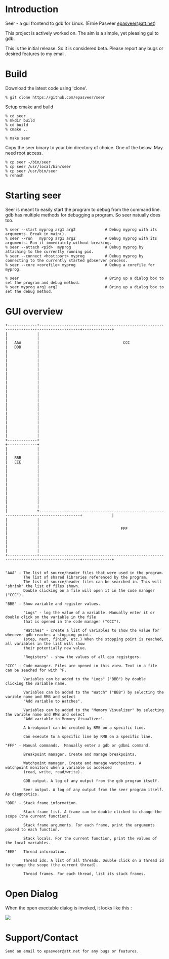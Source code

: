 
Introduction
============

Seer - a gui frontend to gdb for Linux.   (Ernie Pasveer  epasveer@att.net)

This project is actively worked on. The aim is a simple, yet pleasing gui to gdb.

This is the initial release. So it is considered beta. Please report any bugs or
desired features to my email.


Build
=====

Download the latest code using 'clone'.

    % git clone https://github.com/epasveer/seer

Setup cmake and build

    % cd seer
    % mkdir build
    % cd build
    % cmake ..

    % make seer

Copy the seer binary to your bin directory of choice. One of the below. May need
root access.

    % cp seer ~/bin/seer
    % cp seer /usr/local/bin/seer
    % cp seer /usr/bin/seer
    % rehash


Starting seer
=============

Seer is meant to easily start the program to debug from the command line. gdb has multiple
methods for debugging a program. So seer natually does too.

    % seer --start myprog arg1 arg2             # Debug myprog with its arguments. Break in main().
    % seer --run   myprog arg1 arg2             # Debug myprog with its arguments. Run it immediately without breaking.
    % seer --attach <pid>  myprog               # Debug myprog by attaching to the currently running pid.
    % seer --connect <host:port> myprog         # Debug myprog by connecting to the currently started gdbserver process.
    % seer --core <corefile> myprog             # Debug a corefile for myprog.

    % seer                                      # Bring up a dialog box to set the program and debug method.
    % seer myprog arg1 arg2                     # Bring up a dialog box to set the debug method.




GUI overview
============

    +-------------+----------------------------------------------------------------------------------------+-------------+
    |             |                                                                                        |             |
    |   AAA       |                                     CCC                                                |   DDD       |
    |             |                                                                                        |             |
    |             |                                                                                        |             |
    |             |                                                                                        |             |
    |             |                                                                                        |             |
    |             |                                                                                        |             |
    |             |                                                                                        |             |
    |             |                                                                                        |             |
    |             |                                                                                        |             |
    |             |                                                                                        |             |
    |             |                                                                                        |             |
    +-------------+                                                                                        +-------------+
    |             |                                                                                        |             |
    |   BBB       |                                                                                        |   EEE       |
    |             |                                                                                        |             |
    |             |                                                                                        |             |
    |             |                                                                                        |             |
    |             |                                                                                        |             |
    |             |                                                                                        |             |
    |             +----------------------------------------------------------------------------------------+             |
    |             |                                                                                        |             |
    |             |                                    FFF                                                 |             |
    |             |                                                                                        |             |
    |             |                                                                                        |             |
    +-------------+----------------------------------------------------------------------------------------+-------------+


    "AAA" - The list of source/header files that were used in the program.
            The list of shared libraries referenced by the program.
            The list of source/header files can be searched in. This will "shrink" the list of files shown.
            Double clicking on a file will open it in the code manager ("CCC").

    "BBB" - Show variable and register values.

            "Logs" - log the value of a variable. Manually enter it or double click on the variable in the file
            that is opened in the code manager ("CCC").

            "Watches" - create a list of variables to show the value for whenever gdb reaches a stopping point.
            (step, next, finish, etc.) When the stopping point is reached, all variables in the list will show
            their potentially new value.

            "Registers" - show the values of all cpu registgers.

    "CCC" - Code manager. Files are opened in this view. Text in a file can be seached for with ^F.

            Variables can be added to the "Logs" ("BBB") by double clicking the variable name.

            Variables can be added to the "Watch" ("BBB") by selecting the varible name and RMB and select
            "Add variable to Watches".

            Variables can be added to the "Memory Visualizer" by selecting the varible name and RMB and select
            "Add variable to Memory Visualizer".

            A breakpoint can be created by RMB on a specific line.

            Can execute to a specific line by RMB on a specific line.

    "FFF" - Manual commands.  Manually enter a gdb or gdbmi command.

            Breakpoint manager. Create and manage breakpoints.

            Watchpoint manager. Create and manage watchpoints. A watchpoint monitors when a variable is accessed
            (read, write, read/write).

            GDB output. A log of any output from the gdb program itself.

            Seer output. A log of any output from the seer program itself. As diagnostics.

    "DDD" - Stack frame information.

            Stack frame list. A frame can be double clicked to change the scope (the current function).

            Stack frame arguments. For each frame, print the arguments passed to each function.

            Stack locals. For the current function, print the values of the local variables.

    "EEE"   Thread information.

            Thread ids. A list of all threads. Double click on a thread id to change the scope (the current thread).

            Thread frames. For each thread, list its stack frames.

Open Dialog
===========

When the open exectable dialog is invoked, it looks like this :

![](images/opendialog.png)


Support/Contact
===============

    Send an email to epasveer@att.net for any bugs or features.


